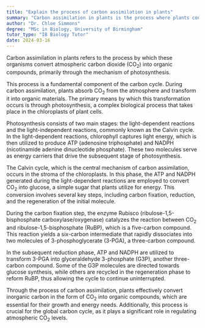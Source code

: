 ```yaml
---
title: "Explain the process of carbon assimilation in plants"
summary: "Carbon assimilation in plants is the process where plants convert atmospheric carbon dioxide into organic compounds, primarily through photosynthesis."
author: "Dr. Chloe Simmons"
degree: "MSc in Biology, University of Birmingham"
tutor_type: "IB Biology Tutor"
date: 2024-03-16
---
```


Carbon assimilation in plants refers to the process by which these organisms convert atmospheric carbon dioxide ($\text{CO}_2$) into organic compounds, primarily through the mechanism of photosynthesis.

This process is a fundamental component of the carbon cycle. During carbon assimilation, plants absorb $\text{CO}_2$ from the atmosphere and transform it into organic materials. The primary means by which this transformation occurs is through photosynthesis, a complex biological process that takes place in the chloroplasts of plant cells.

Photosynthesis consists of two main stages: the light-dependent reactions and the light-independent reactions, commonly known as the Calvin cycle. In the light-dependent reactions, chlorophyll captures light energy, which is then utilized to produce ATP (adenosine triphosphate) and NADPH (nicotinamide adenine dinucleotide phosphate). These two molecules serve as energy carriers that drive the subsequent stage of photosynthesis.

The Calvin cycle, which is the central mechanism of carbon assimilation, occurs in the stroma of the chloroplasts. In this phase, the ATP and NADPH generated during the light-dependent reactions are employed to convert $\text{CO}_2$ into glucose, a simple sugar that plants utilize for energy. This conversion involves several key steps, including carbon fixation, reduction, and the regeneration of the initial molecule.

During the carbon fixation step, the enzyme Rubisco (ribulose-1,5-bisphosphate carboxylase/oxygenase) catalyzes the reaction between $\text{CO}_2$ and ribulose-1,5-bisphosphate (RuBP), which is a five-carbon compound. This reaction yields a six-carbon intermediate that rapidly dissociates into two molecules of 3-phosphoglycerate (3-PGA), a three-carbon compound.

In the subsequent reduction phase, ATP and NADPH are utilized to transform 3-PGA into glyceraldehyde 3-phosphate (G3P), another three-carbon compound. Some of the G3P molecules are directed towards glucose synthesis, while others are recycled in the regeneration phase to reform RuBP, thus allowing the cycle to continue uninterrupted.

Through the process of carbon assimilation, plants effectively convert inorganic carbon in the form of $\text{CO}_2$ into organic compounds, which are essential for their growth and energy needs. Additionally, this process is crucial for the global carbon cycle, as it plays a significant role in regulating atmospheric $\text{CO}_2$ levels.
    